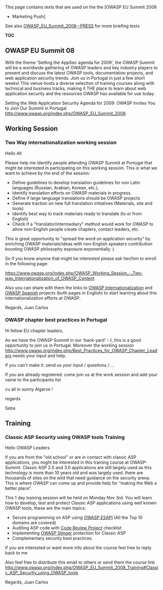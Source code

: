 This page contains texts that are used on the the \[OWASP EU Summit 2008
- Marketing Push\]

See also
[OWASP_EU_Summit_2008--PRESS](OWASP_EU_Summit_2008--PRESS "wikilink")
for more briefing texts

__TOC__

## OWASP EU Summit 08

With the theme 'Setting the AppSec agenda for 2009', the OWASP Summit
will be a worldwide gathering of OWASP leaders and key industry players
to present and discuss the latest OWASP tools, documentation projects,
and web application security trends. Join us in Portugal in just a few
short weeks\! This venue hosts a diverse selection of training courses
along with technical and business tracks, making it THE place to learn
about web application security and the resources OWASP has available for
use today.

Setting the Web Application Security Agenda for 2009: OWASP Invites You
to Join Our Summit in Portugal
<http://www.owasp.org/index.php/OWASP_EU_Summit_2008>.

## Working Session

### Two Way internationalization working session

Hello All

Please help me identify people attending OWASP Summit at Portugal that
might be interested in participating on this working session. This is
what we want to achieve by the end of the session:

  - Define guidelines to develop translation guidelines for non Latin
    languages (Russian, Arabian, Korean, etc.),
  - Identify translation efforts on OWASP materials in progress.
  - Define if large language translations should be OWASP projects
  - Generate traction on new full translation initiatives (Materials,
    site and tools)
  - Identify best way to track materials ready to translate (to or from
    English)
  - Check if a "translator/intermediary" method would work for OWASP to
    allow non-English people create chapters, contact leaders, etc.

This is great opportunity to "spread the word on application security"
by enriching OWASP materials/ideas with non-English speakers
contribution boosting OWASP philosophy exposure exponentially :)

So if you know anyone that might be interested please ask her/him to
enroll in the following page:

<https://www.owasp.org/index.php/OWASP_Working_Session_-_Two-way_Internationalization_of_OWASP_Content>

Also you can share with them the links to [OWASP
Internationalization](OWASP_Internationalization "wikilink") and [OWASP
Spanish](OWASP_Spanish "wikilink") projects (both pages in English) to
start learning about this internationalization efforts at OWASP.

Regards, Juan Carlos

### OWASP chapter best practices in Portugal

Hi fellow EU chapter leaders,

As we have the OWASP Summit in our 'back-yard' :-), this is a good
opportunity to join us in Portugal. Moreover the working session
<http://www.owasp.org/index.php/Best_Practices_for_OWASP_Chapter_Leaders>
needs your input and help.

If you can't make it: send us your input / questions / ...

If you are already registered: come join us at the work session and add
your name to the participants list

cu all in sunny Algarve \!

regards

Seba

## Training

### Classic ASP Security using OWASP tools Training

Hello OWASP Leaders

If you are from the "old school" or are in contact with classic ASP
applications, you might be interested in this training course at
OWASP-Summit. Classic ASP 2.0 and 3.0 applications are still largely
used as this technology is more than 10 years old and was largely used.
there are thousands of sites on the wild that need guidance on the
security arena. This is where OWASP can come up and provide help for
“making the Web a better place”.

This 1 day training session will be held on Monday Nov 3rd. You will
learn how to develop, test and protect Classic ASP applications using
well known OWASP tools, these are the main topics:

  - Secure programming on ASP using [OWASP ESAPI](ESAPI "wikilink") (All
    the Top 10 domains are covered)
  - Auditing ASP code with [Code Review
    Project](:Category:OWASP_Code_Review_Project "wikilink") checklist
  - Implementing [OWASP
    Stinger](:Category:OWASP_Stinger_Project "wikilink") protection for
    Classic ASP
  - Complementary security best practices.

If you are interested or want more info about the course feel free to
reply back to me

Also feel free to distribute this email to others or send them the
course link
<http://www.owasp.org/index.php/OWASP_EU_Summit_2008_Training#Classic_ASP_Security_using_OWASP_tools>

Regards, Juan Carlos